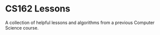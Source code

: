 # CS162 Lessons

A collection of helpful lessons and algorithms from a previous Computer Science course.
